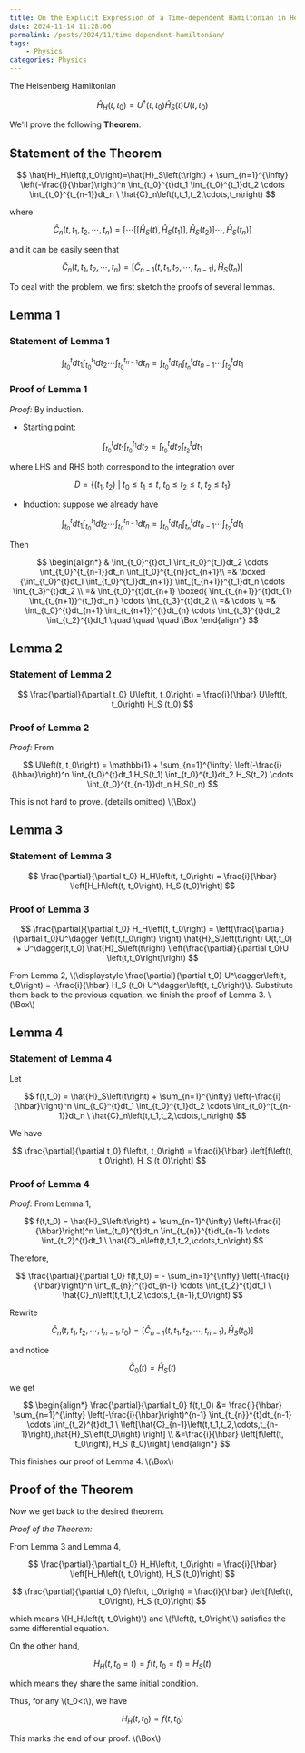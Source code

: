 ```yaml
---
title: On the Explicit Expression of a Time-dependent Hamiltonian in Heisenberg Picture
date: 2024-11-14 11:28:06
permalink: /posts/2024/11/time-dependent-hamiltonian/
tags: 
    - Physics
categories: Physics
---
```


The Heisenberg Hamiltonian

$$
\hat{H}_H\left(t,t_0\right)=U^\dagger \left(t,t_0\right) \hat{H}_S\left(t\right) U(t,t_0)
$$

We'll prove the following **Theorem**.

## Statement of the Theorem

$$
\hat{H}_H\left(t,t_0\right)=\hat{H}_S\left(t\right) + \sum_{n=1}^{\infty} \left(-\frac{i}{\hbar}\right)^n \int_{t_0}^{t}dt_1 \int_{t_0}^{t_1}dt_2  \cdots \int_{t_0}^{t_{n-1}}dt_n \ \hat{C}_n\left(t,t_1,t_2,\cdots,t_n\right)
$$

where

$$
\hat{C}_n\left(t,t_1,t_2,\cdots,t_n\right) = \left[\cdots \left[\left[\hat{H}_S\left(t\right),\hat{H}_S\left(t_1\right) \right],\hat{H}_S\left(t_2\right)\right] \cdots, \hat{H}_S\left(t_n\right) \right]
$$

and it can be easily seen that

$$
\hat{C}_n\left(t,t_1,t_2,\cdots,t_n\right) = \left[\hat{C}_{n-1}\left(t,t_1,t_2,\cdots,t_{n-1}\right),\hat{H}_S\left(t_n\right) \right]
$$


To deal with the problem, we first sketch the proofs of several lemmas.

## Lemma 1

### Statement of Lemma 1

$$
\int_{t_0}^{t}dt_1 \int_{t_0}^{t_1}dt_2  \cdots \int_{t_0}^{t_{n-1}}dt_n = \int_{t_0}^{t}dt_n \int_{t_{n}}^{t}dt_{n-1}  \cdots \int_{t_2}^{t}dt_1
$$

### Proof of Lemma 1

*Proof:* By induction.

- Starting point:

$$
\int_{t_0}^{t}dt_1 \int_{t_0}^{t_1}dt_2 = \int_{t_0}^{t}dt_2 \int_{t_2}^{t}dt_{1}
$$

where LHS and RHS both correspond to the integration over

$$
D=\{(t_1,t_2)\ | \ t_0\leq t_1 \leq t,\ t_0\leq t_2 \leq t, \ t_2 \leq t_1\}
$$

- Induction: suppose we already have

$$
\int_{t_0}^{t}dt_1 \int_{t_0}^{t_1}dt_2  \cdots \int_{t_0}^{t_{n-1}}dt_n = \int_{t_0}^{t}dt_n \int_{t_{n}}^{t}dt_{n-1}  \cdots \int_{t_2}^{t}dt_1
$$

Then

$$
\begin{align*}
    & \int_{t_0}^{t}dt_1 \int_{t_0}^{t_1}dt_2  \cdots \int_{t_0}^{t_{n-1}}dt_n \int_{t_0}^{t_{n}}dt_{n+1}\\ =& \boxed {\int_{t_0}^{t}dt_1 \int_{t_0}^{t_1}dt_{n+1}} \int_{t_{n+1}}^{t_1}dt_n  \cdots \int_{t_3}^{t}dt_2 
    \\ =& \int_{t_0}^{t}dt_{n+1} \boxed{ \int_{t_{n+1}}^{t}dt_{1} \int_{t_{n+1}}^{t_1}dt_n } \cdots \int_{t_3}^{t}dt_2 
    \\ =& \cdots
    \\ =& \int_{t_0}^{t}dt_{n+1} \int_{t_{n+1}}^{t}dt_{n}  \cdots \int_{t_3}^{t}dt_2  \int_{t_2}^{t}dt_1 \quad \quad \quad \Box
\end{align*} 
$$

## Lemma 2

### Statement of Lemma 2

$$
\frac{\partial}{\partial t_0} U\left(t, t_0\right) = \frac{i}{\hbar} U\left(t, t_0\right) H_S (t_0)
$$

### Proof of Lemma 2

*Proof:* From

$$
U\left(t, t_0\right) = \mathbb{1} + \sum_{n=1}^{\infty} \left(-\frac{i}{\hbar}\right)^n \int_{t_0}^{t}dt_1 H_S(t_1) \int_{t_0}^{t_1}dt_2 H_S(t_2) \cdots \int_{t_0}^{t_{n-1}}dt_n H_S(t_n)
$$

This is not hard to prove. (details omitted) \\(\Box\\)

## Lemma 3

### Statement of Lemma 3

$$
\frac{\partial}{\partial t_0} H_H\left(t, t_0\right) = \frac{i}{\hbar} \left[H_H\left(t, t_0\right), H_S (t_0)\right]
$$

### Proof of Lemma 3

$$
\frac{\partial}{\partial t_0} H_H\left(t, t_0\right) = \left(\frac{\partial}{\partial t_0}U^\dagger \left(t,t_0\right) \right) \hat{H}_S\left(t\right) U(t,t_0) +  U^\dagger(t,t_0) \hat{H}_S\left(t\right) \left(\frac{\partial}{\partial t_0}U \left(t,t_0\right)\right)
$$

From Lemma 2, \\(\displaystyle \frac{\partial}{\partial t_0} U^\dagger\left(t, t_0\right) = -\frac{i}{\hbar} H_S (t_0) U^\dagger\left(t, t_0\right)\\). Substitute them back to the previous equation, we finish the proof of Lemma 3. \\(\Box\\)

## Lemma 4

### Statement of Lemma 4

Let

$$
f(t,t_0) = \hat{H}_S\left(t\right) + \sum_{n=1}^{\infty} \left(-\frac{i}{\hbar}\right)^n \int_{t_0}^{t}dt_1 \int_{t_0}^{t_1}dt_2  \cdots \int_{t_0}^{t_{n-1}}dt_n \ \hat{C}_n\left(t,t_1,t_2,\cdots,t_n\right)
$$

We have

$$
\frac{\partial}{\partial t_0} f\left(t, t_0\right) = \frac{i}{\hbar} \left[f\left(t, t_0\right), H_S (t_0)\right]
$$

### Proof of Lemma 4

*Proof:* From Lemma 1,

$$
f(t,t_0) = \hat{H}_S\left(t\right) + \sum_{n=1}^{\infty} \left(-\frac{i}{\hbar}\right)^n \int_{t_0}^{t}dt_n \int_{t_{n}}^{t}dt_{n-1}  \cdots \int_{t_2}^{t}dt_1 \ \hat{C}_n\left(t,t_1,t_2,\cdots,t_n\right)
$$

Therefore,

$$
\frac{\partial}{\partial t_0} f(t,t_0) = - \sum_{n=1}^{\infty} \left(-\frac{i}{\hbar}\right)^n \int_{t_{n}}^{t}dt_{n-1}  \cdots \int_{t_2}^{t}dt_1 \ \hat{C}_n\left(t,t_1,t_2,\cdots,t_{n-1},t_0\right)
$$

Rewrite

$$
\hat{C}_n\left(t,t_1,t_2,\cdots,t_{n-1}, t_0\right) = \left[\hat{C}_{n-1}\left(t,t_1,t_2,\cdots,t_{n-1}\right),\hat{H}_S\left(t_0\right) \right]
$$

and notice

$$
\hat{C}_0\left(t\right) = \hat{H}_S\left(t\right)
$$

we get

$$
\begin{align*}
    \frac{\partial}{\partial t_0} f(t,t_0) &= \frac{i}{\hbar} \sum_{n=1}^{\infty} \left(-\frac{i}{\hbar}\right)^{n-1} \int_{t_{n}}^{t}dt_{n-1}  \cdots \int_{t_2}^{t}dt_1 \ \left[\hat{C}_{n-1}\left(t,t_1,t_2,\cdots,t_{n-1}\right),\hat{H}_S\left(t_0\right) \right] \\
    &=\frac{i}{\hbar} \left[f\left(t, t_0\right), H_S (t_0)\right]
\end{align*}
$$

This finishes our proof of Lemma 4. \\(\Box\\)

## Proof of the Theorem

Now we get back to the desired theorem.

*Proof of the Theorem:*

From Lemma 3 and Lemma 4,

$$
\frac{\partial}{\partial t_0} H_H\left(t, t_0\right) = \frac{i}{\hbar} \left[H_H\left(t, t_0\right), H_S (t_0)\right]
$$

$$
\frac{\partial}{\partial t_0} f\left(t, t_0\right) = \frac{i}{\hbar} \left[f\left(t, t_0\right), H_S (t_0)\right]
$$

which means \\(H_H\left(t, t_0\right)\\) and \\(f\left(t, t_0\right)\\) satisfies the same differential equation. 

On the other hand, 

$$
H_H\left(t, t_0=t\right) = f\left(t, t_0=t\right) = H_S(t)
$$

which means they share the same initial condition.

Thus, for any \\(t_0<t\\), we have

$$
H_H\left(t, t_0\right) = f\left(t, t_0\right)
$$

This marks the end of our proof. \\(\Box\\)